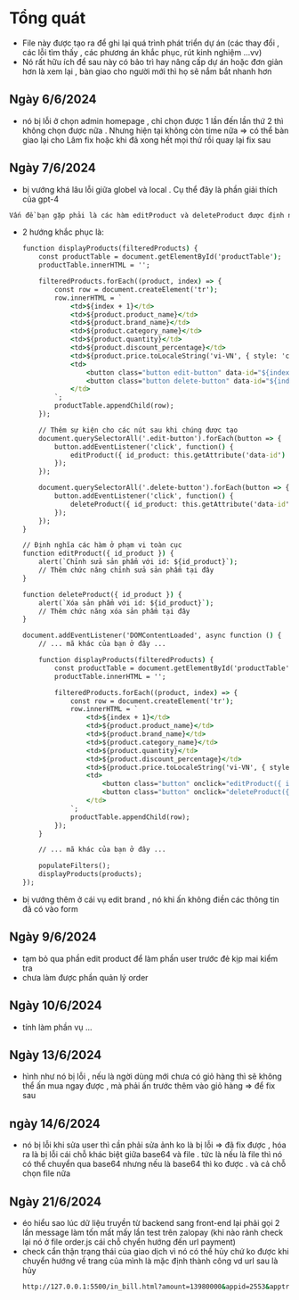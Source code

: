 # Tổng quát
- File này được tạo ra để ghi lại quá trình phát triển dự án (các thay đổi , các lỗi tìm thấy , các phương án khắc phục, rút kinh nghiệm ...vv)
- Nó rất hữu ích để sau này có bảo trì hay nâng cấp dự án hoặc đơn giản hơn là xem lại , bàn giao cho người mới thì họ sẽ nắm bắt nhanh hơn
## Ngày 6/6/2024
- nó bị lỗi ở chọn admin homepage , chỉ chọn được 1 lần đến lần thứ 2 thì không chọn được nữa . Nhưng hiện tại không còn time nữa => có thể bàn giao lại cho Lâm fix hoặc khi đã xong hết mọi thứ rồi quay lại fix sau

## Ngày 7/6/2024
- bị vướng khá lâu lỗi giữa globel và local . Cụ thể đây là phần giải thích của gpt-4 
```cmd
Vấn đề bạn gặp phải là các hàm editProduct và deleteProduct được định nghĩa bên trong hàm xử lý sự kiện DOMContentLoaded, do đó chúng không có phạm vi toàn cục và không thể được truy cập từ các sự kiện onclick được đặt trực tiếp trong HTML.
```
- 2 hướng khắc phục là:
    ```cmd
    function displayProducts(filteredProducts) {
        const productTable = document.getElementById('productTable');
        productTable.innerHTML = '';

        filteredProducts.forEach((product, index) => {
            const row = document.createElement('tr');
            row.innerHTML = `
                <td>${index + 1}</td>
                <td>${product.product_name}</td>
                <td>${product.brand_name}</td>
                <td>${product.category_name}</td>
                <td>${product.quantity}</td>
                <td>${product.discount_percentage}</td>
                <td>${product.price.toLocaleString('vi-VN', { style: 'currency', currency: 'VND' })}</td>
                <td>
                    <button class="button edit-button" data-id="${index + 1}">Sửa</button>
                    <button class="button delete-button" data-id="${index + 1}">Xóa</button>
                </td>
            `;
            productTable.appendChild(row);
        });

        // Thêm sự kiện cho các nút sau khi chúng được tạo
        document.querySelectorAll('.edit-button').forEach(button => {
            button.addEventListener('click', function() {
                editProduct({ id_product: this.getAttribute('data-id') });
            });
        });

        document.querySelectorAll('.delete-button').forEach(button => {
            button.addEventListener('click', function() {
                deleteProduct({ id_product: this.getAttribute('data-id') });
            });
        });
    }
    ```


    ```cmd
    // Định nghĩa các hàm ở phạm vi toàn cục
    function editProduct({ id_product }) {
        alert(`Chỉnh sửa sản phẩm với id: ${id_product}`);
        // Thêm chức năng chỉnh sửa sản phẩm tại đây
    }

    function deleteProduct({ id_product }) {
        alert(`Xóa sản phẩm với id: ${id_product}`);
        // Thêm chức năng xóa sản phẩm tại đây
    }

    document.addEventListener('DOMContentLoaded', async function () {
        // ... mã khác của bạn ở đây ...

        function displayProducts(filteredProducts) {
            const productTable = document.getElementById('productTable');
            productTable.innerHTML = '';

            filteredProducts.forEach((product, index) => {
                const row = document.createElement('tr');
                row.innerHTML = `
                    <td>${index + 1}</td>
                    <td>${product.product_name}</td>
                    <td>${product.brand_name}</td>
                    <td>${product.category_name}</td>
                    <td>${product.quantity}</td>
                    <td>${product.discount_percentage}</td>
                    <td>${product.price.toLocaleString('vi-VN', { style: 'currency', currency: 'VND' })}</td>
                    <td>
                        <button class="button" onclick="editProduct({ id_product: '${index + 1}' })">Sửa</button>
                        <button class="button" onclick="deleteProduct({ id_product: '${index + 1}' })">Xóa</button>
                    </td>
                `;
                productTable.appendChild(row);
            });
        }

        // ... mã khác của bạn ở đây ...

        populateFilters();
        displayProducts(products);
    });
    ```
- bị vướng thêm ở cái vụ edit brand , nó khi ấn không điền các thông tin đã có vào form 

## Ngày 9/6/2024
- tạm bỏ qua phần edit product để làm phần user trước đẻ kịp mai kiểm tra
- chưa làm được phần quản lý order

## Ngày 10/6/2024
- tính làm phần vụ ...

## Ngày 13/6/2024
- hình như nó bị lỗi , nếu là ngời dùng mới chưa có giỏ hàng thì sẽ không thể ấn mua ngay được , mà phải ấn trước thêm vào giỏ hàng => để fix sau

## ngày 14/6/2024 
- nó bị lỗi khi sửa user thì cần phải sửa ảnh ko là bị lỗi => đã fix được , hóa ra là bị lỗi cái chỗ khác biệt giữa base64 và file . tức là nếu là file thì nó có thể chuyển qua base64 nhưng nếu là base64 thì ko được . và cả chỗ chọn file nữa

## Ngày 21/6/2024 
- éo hiểu sao lúc dữ liệu truyền từ backend sang front-end lại phải gọi 2 lần message làm tốn mất mấy lần test trên zalopay (khi nào rảnh check lại nó ở file order.js cái chỗ chyển hướng đến url payment)
- check cẩn thận trạng thái của giao dịch vì nó có thể hủy chứ ko được khi chuyển hướng về trang của mình là mặc định thành công vd url sau là hủy 
    ```cmd
    http://127.0.0.1:5500/in_bill.html?amount=13980000&appid=2553&apptransid=240621_11&bankcode=&checksum=63f4b8f943d4f8aebcc60da77295a8887d2ccb56e549662c61bd444c8dff3293&discountamount=0&pmcid=0&status=-49
    ```